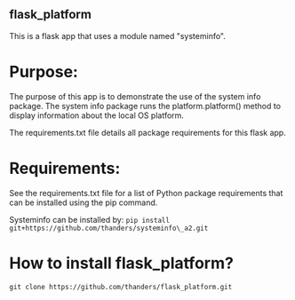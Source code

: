 ## flask_platform
This is a flask app that uses a module named "systeminfo".

# Purpose:
The purpose of this app is to demonstrate the use of the system info package. The system info package runs the platform.platform() method to display information about the local OS platform.

The requirements.txt file details all package requirements for this flask app.

# Requirements:
See the requirements.txt file for a list of Python package requirements that can be installed using the pip command.

Systeminfo can be installed by:
`pip install git+https://github.com/thanders/systeminfo\_a2.git`

# How to install flask_platform?
`git clone https://github.com/thanders/flask_platform.git`



